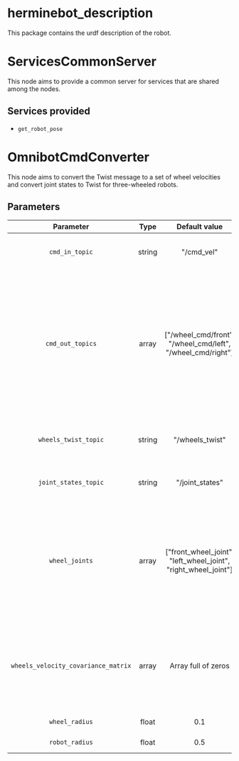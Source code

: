 # herminebot_description

This package contains the urdf description of the robot.

# ServicesCommonServer

This node aims to provide a common server for services that are shared among the nodes.

## Services provided

* `get_robot_pose`

# OmnibotCmdConverter

This node aims to convert the Twist message to a set of wheel velocities and convert joint states to Twist 
for three-wheeled robots.

## Parameters

|              Parameter              |  Type  |                         Default value                          | Unit |                                                                  Description                                                                  |
|:-----------------------------------:|:------:|:--------------------------------------------------------------:|:----:|:---------------------------------------------------------------------------------------------------------------------------------------------:|
|           `cmd_in_topic`            | string |                           "/cmd_vel"                           | N/A  |                                                    Topic name for the input Twist message                                                     |
|          `cmd_out_topics`           | array  |  ["/wheel_cmd/front", "/wheel_cmd/left", "/wheel_cmd/right"]   | N/A  | Topic names for the output wheels velocities. The order is important, the first should be along x-axis positive and then the one on the left. |
|        `wheels_twist_topic`         | string |                        "/wheels_twist"                         | N/A  |                                                    Topic name for the output Twist message                                                    |
|        `joint_states_topic`         | string |                        "/joint_states"                         | N/A  |                                                     Topic name for the input joint states                                                     |
|           `wheel_joints`            | array  | ["front_wheel_joint", "left_wheel_joint", "right_wheel_joint"] | N/A  |          Names of the wheel joints. The order is important, the first should be along x-axis positive and then the one on the left.           |
| `wheels_velocity_covariance_matrix` | array  |                      Array full of zeros                       |  SI  |                   Covariance matrix of the wheel velocities (vx, vy, vz, vroll, vpitch, vyaw). The total length must be 36.                   |
|           `wheel_radius`            | float  |                              0.1                               |  m   |                                                             Radius of the wheels                                                              |
|           `robot_radius`            | float  |                              0.5                               |  m   |                                                              Radius of the robot                                                              |
